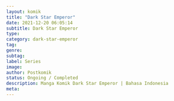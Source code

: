```yaml
---
layout: komik
title: "Dark Star Emperor"
date: 2021-12-20 06:05:14
subtitle: Dark Star Emperor
type: 
category: dark-star-emperor
tag: 
genre: 
subtag: 
label: Series
image: 
author: Postkomik
status: Ongoing / Completed
description: Manga Komik Dark Star Emperor | Bahasa Indonesia
meta: 
---
```

